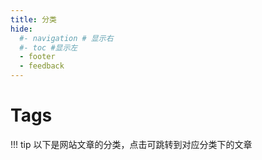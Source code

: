 ```yaml
---
title: 分类
hide:
  #- navigation # 显示右
  #- toc #显示左
  - footer
  - feedback
---
```

# Tags
!!! tip
    以下是网站文章的分类，点击可跳转到对应分类下的文章
    


